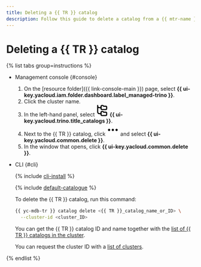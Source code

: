 ```yaml
---
title: Deleting a {{ TR }} catalog
description: Follow this guide to delete a catalog from a {{ mtr-name }} cluster.
---
```


# Deleting a {{ TR }} catalog

{% list tabs group=instructions %}

- Management console {#console}

  1. On the [resource folder]({{ link-console-main }}) page, select **{{ ui-key.yacloud.iam.folder.dashboard.label_managed-trino }}**.
  1. Click the cluster name.
  1. In the left-hand panel, select ![image](../../_assets/console-icons/folder-tree.svg) **{{ ui-key.yacloud.trino.title_catalogs }}**.
  1. Next to the {{ TR }} catalog, click ![image](../../_assets/console-icons/ellipsis.svg) and select **{{ ui-key.yacloud.common.delete }}**.
  1. In the window that opens, click **{{ ui-key.yacloud.common.delete }}**.

- CLI {#cli}

    {% include [cli-install](../../_includes/cli-install.md) %}

    {% include [default-catalogue](../../_includes/default-catalogue.md) %}

    To delete the {{ TR }} catalog, run this command:

    ```bash
    {{ yc-mdb-tr }} catalog delete <{{ TR }}_catalog_name_or_ID> \
      --cluster-id <cluster_ID>
    ```

	You can get the {{ TR }} catalog ID and name together with the [list of {{ TR }} catalogs in the cluster](catalog-list.md#list-catalogs).

  You can request the cluster ID with a [list of clusters](cluster-list.md#list-clusters).

{% endlist %}